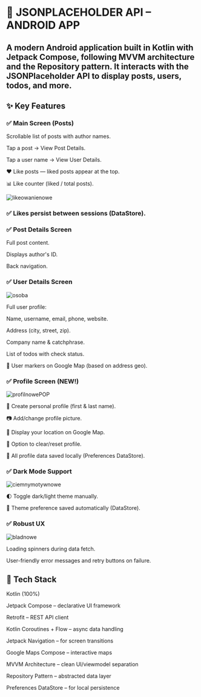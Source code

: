 # 📱 JSONPLACEHOLDER API – ANDROID APP
## A modern Android application built in Kotlin with Jetpack Compose, following MVVM architecture and the Repository pattern. It interacts with the JSONPlaceholder API to display posts, users, todos, and more.

## ✨ Key Features
### ✅ Main Screen (Posts)
Scrollable list of posts with author names.

Tap a post → View Post Details.

Tap a user name → View User Details.

❤️ Like posts — liked posts appear at the top.

📊 Like counter (liked / total posts).

![likeowanienowe](https://github.com/user-attachments/assets/b61125ee-ec22-4841-a5b4-6e4dd51ab058)


### ✅ Likes persist between sessions (DataStore).

### ✅ Post Details Screen
Full post content.

Displays author's ID.

Back navigation.

### ✅ User Details Screen

![osoba](https://github.com/user-attachments/assets/b1374e1f-9981-416d-b83a-56a878b91ff7)

Full user profile:

Name, username, email, phone, website.

Address (city, street, zip).

Company name & catchphrase.

List of todos with check status.

📍 User markers on Google Map (based on address geo).

### ✅ Profile Screen (NEW!)

![profilnowePOP](https://github.com/user-attachments/assets/3bac2386-6bfc-4cd7-93b7-c85ff6f71ddf)


👤 Create personal profile (first & last name).

📷 Add/change profile picture.

📍 Display your location on Google Map.

🧹 Option to clear/reset profile.

💾 All profile data saved locally (Preferences DataStore).

### ✅ Dark Mode Support

![ciemnymotywnowe](https://github.com/user-attachments/assets/1894a140-5e03-4d87-a4c8-d1c6e2d696f6)

🌓 Toggle dark/light theme manually.

🌙 Theme preference saved automatically (DataStore).

### ✅ Robust UX

![bladnowe](https://github.com/user-attachments/assets/ab1b68be-da19-4e1e-b0c9-f4df67a4e19d)

Loading spinners during data fetch.

User-friendly error messages and retry buttons on failure.

## 🧱 Tech Stack
Kotlin (100%)

Jetpack Compose – declarative UI framework

Retrofit – REST API client

Kotlin Coroutines + Flow – async data handling

Jetpack Navigation – for screen transitions

Google Maps Compose – interactive maps

MVVM Architecture – clean UI/viewmodel separation

Repository Pattern – abstracted data layer

Preferences DataStore – for local persistence

